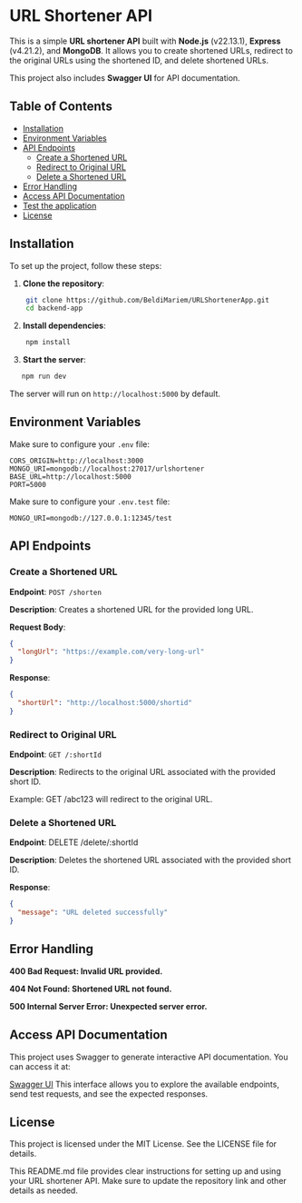 # URL Shortener API


This is a simple **URL shortener API** built with **Node.js** (v22.13.1), **Express** (v4.21.2), and **MongoDB**. It allows you to create shortened URLs, redirect to the original URLs using the shortened ID, and delete shortened URLs.

This project also includes **Swagger UI** for API documentation.

## Table of Contents
- [Installation](#installation)
- [Environment Variables](#environment-variables)
- [API Endpoints](#api-endpoints)
  - [Create a Shortened URL](#create-a-shortened-url)
  - [Redirect to Original URL](#redirect-to-original-url)
  - [Delete a Shortened URL](#delete-a-shortened-url)
- [Error Handling](#error-handling)
- [Access API Documentation](#access-api-documentation)
- [Test the application](#error-handling)
- [License](#license)

## Installation
To set up the project, follow these steps:

1. **Clone the repository**:
```bash
    git clone https://github.com/BeldiMariem/URLShortenerApp.git
    cd backend-app
```

2. **Install dependencies**:
```bash
    npm install
 ```

3. **Start the server**:
 ```bash
    npm run dev
```
The server will run on `http://localhost:5000` by default.

## Environment Variables
Make sure to configure your `.env` file:
```env
CORS_ORIGIN=http://localhost:3000
MONGO_URI=mongodb://localhost:27017/urlshortener
BASE_URL=http://localhost:5000
PORT=5000
```

Make sure to configure your `.env.test` file:
```env
MONGO_URI=mongodb://127.0.0.1:12345/test

```

## API Endpoints

### Create a Shortened URL
**Endpoint**: `POST /shorten`

**Description**: Creates a shortened URL for the provided long URL.

**Request Body**:
```json
{
  "longUrl": "https://example.com/very-long-url"
}
```
**Response**:

```json
{
  "shortUrl": "http://localhost:5000/shortid"
}
```

### Redirect to Original URL
**Endpoint**: `GET /:shortId`

**Description**: Redirects to the original URL associated with the provided short ID.

Example: GET /abc123 will redirect to the original URL.

### Delete a Shortened URL
**Endpoint**: DELETE /delete/:shortId

**Description**: Deletes the shortened URL associated with the provided short ID.

**Response**:

```json
{
  "message": "URL deleted successfully"
}
```
## Error Handling
**400 Bad Request: Invalid URL provided.**

**404 Not Found: Shortened URL not found.**

**500 Internal Server Error: Unexpected server error.**

## Access API Documentation
This project uses Swagger to generate interactive API documentation. You can access it at:

[Swagger UI](http://localhost:5000/api-docs/)
This interface allows you to explore the available endpoints, send test requests, and see the expected responses.


## License
This project is licensed under the MIT License. See the LICENSE file for details.

This README.md file provides clear instructions for setting up and using your URL shortener API. Make sure to update the repository link and other details as needed.
